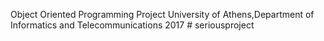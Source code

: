 Object Oriented Programming Project University of Athens,Department of Informatics and Telecommunications 2017 # seriousproject 
